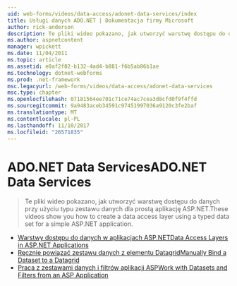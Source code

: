 ```yaml
---
uid: web-forms/videos/data-access/adonet-data-services/index
title: Usługi danych ADO.NET | Dokumentacja firmy Microsoft
author: rick-anderson
description: Te pliki wideo pokazano, jak utworzyć warstwę dostępu do danych przy użyciu typu zestawu danych dla prostą aplikację ASP.NET.
ms.author: aspnetcontent
manager: wpickett
ms.date: 11/04/2011
ms.topic: article
ms.assetid: e0af2f02-b132-4ad4-b881-f6b5ab86b1ae
ms.technology: dotnet-webforms
ms.prod: .net-framework
msc.legacyurl: /web-forms/videos/data-access/adonet-data-services
msc.type: chapter
ms.openlocfilehash: 07181564ee701c71ce74ac7cea3d8cfd0f9f4ffd
ms.sourcegitcommit: 9a9483aceb34591c97451997036a9120c3fe2baf
ms.translationtype: MT
ms.contentlocale: pl-PL
ms.lasthandoff: 11/10/2017
ms.locfileid: "26571835"
---
```

<a name="adonet-data-services"></a><span data-ttu-id="3cf1b-103">ADO.NET Data Services</span><span class="sxs-lookup"><span data-stu-id="3cf1b-103">ADO.NET Data Services</span></span>
====================
> <span data-ttu-id="3cf1b-104">Te pliki wideo pokazano, jak utworzyć warstwę dostępu do danych przy użyciu typu zestawu danych dla prostą aplikację ASP.NET.</span><span class="sxs-lookup"><span data-stu-id="3cf1b-104">These videos show you how to create a data access layer using a typed data set for a simple ASP.NET application.</span></span>


- [<span data-ttu-id="3cf1b-105">Warstwy dostępu do danych w aplikacjach ASP.NET</span><span class="sxs-lookup"><span data-stu-id="3cf1b-105">Data Access Layers in ASP.NET Applications</span></span>](data-access-layers-in-aspnet-applications.md)
- [<span data-ttu-id="3cf1b-106">Ręcznie powiązać zestawu danych z elementu Datagrid</span><span class="sxs-lookup"><span data-stu-id="3cf1b-106">Manually Bind a Dataset to a Datagrid</span></span>](how-to-manually-bind-a-dataset-to-a-datagrid.md)
- [<span data-ttu-id="3cf1b-107">Praca z zestawami danych i filtrów aplikacji ASP</span><span class="sxs-lookup"><span data-stu-id="3cf1b-107">Work with Datasets and Filters from an ASP Application</span></span>](how-to-work-with-datasets-and-filters-from-an-asp-application.md)
